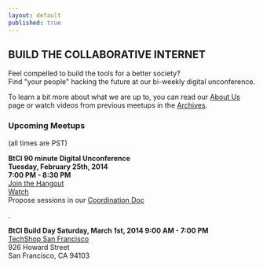 ```yaml
---
layout: default
published: true
---
```


## BUILD THE COLLABORATIVE INTERNET
Feel compelled to build the tools for a better society?  
Find "your people" hacking the future at our bi-weekly digital unconference.

To learn a bit more about what we are up to, you can read our [About Us](http://collaborativeinter.net/wiki/aboutus.html) page or watch videos from previous meetups in the [Archives](http://collaborativeinter.net/wiki/archives.html). 
  
### Upcoming Meetups  
(all times are PST)  
  
<b>BtCI 90 minute Digital Unconference    
Tuesday, February 25th, 2014      
7:00 PM - 8:30 PM</b>   
[Join the Hangout](https://plus.google.com/hangouts/_/hoaevent/AP36tYfJdevBEp_ohnHppzxqJ2Pg_fxYaWMNlzO-eLiqIBhEQ4KP5A?authuser=1&hl=en)  
[Watch](https://plus.google.com/u/1/events/ciimi6vt3ggc5s04dem2h6f4td4)  
Propose sessions in our [Coordination Doc](https://docs.google.com/spreadsheet/ccc?key=0Aqe_OvhjNeDPdFhQd0hGU0hEYlZ5V25qVi1rYkhBT3c#gid=0)   
  
.  
  
<b>BtCI Build Day
Saturday, March 1st, 2014
9:00 AM - 7:00 PM</b>  
[TechShop San Francisco](https://www.google.com/maps/preview/place/TechShop+San+Francisco/@37.7810458,-122.405751,17z/data=!3m1!4b1!4m2!3m1!1s0x80858086b45dd233:0xbfb32e1028ab3c3a)  
926 Howard Street  
San Francisco, CA 94103  
